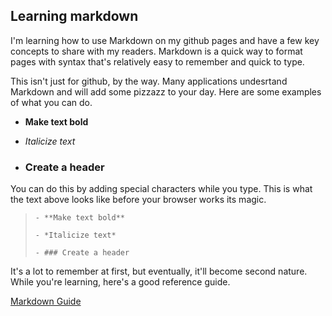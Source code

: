 ## Learning markdown

I'm learning how to use Markdown on my github pages and have a few key concepts to share with my readers. Markdown is a quick way to format pages with syntax that's relatively easy to remember and quick to type.

This isn't just for github, by the way. Many applications undesrtand Markdown and will add some pizzazz to your day. Here are some examples of what you can do.

- **Make text bold**
- *Italicize text*
 
- ### Create a header
 

You can do this by adding special characters while you type. This is what the text above looks like before your browser works its magic.

> `- **Make text bold**`
> 
> `- *Italicize text*`
> 
> `- ### Create a header`

It's a lot to remember at first, but eventually, it'll become second nature. While you're learning, here's a good reference guide.

[Markdown Guide](https://www.markdownguide.org/basic-syntax/ "Overview of common Markdown syntax")
